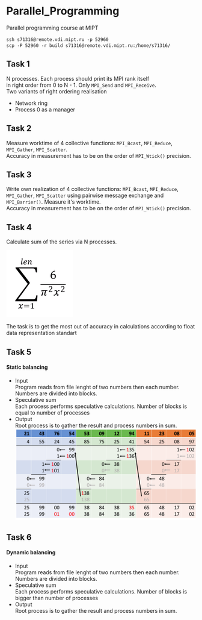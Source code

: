 # Parallel_Programming

Parallel programming course at MIPT

```
ssh s71316@remote.vdi.mipt.ru -p 52960
scp -P 52960 -r build s71316@remote.vdi.mipt.ru:/home/s71316/
```

## Task 1

N processes. Each process should print its MPI rank itself  
in right order from 0 to N - 1. Only `MPI_Send` and `MPI_Receive`.  
Two variants of right ordering realisation
- Network ring  
- Process 0 as a manager 

## Task 2

Measure worktime of 4 collective functions: `MPI_Bcast`, `MPI_Reduce`, `MPI_Gather`, `MPI_Scatter`.  
Accuracy in measurement has to be on the order of `MPI_Wtick()` precision.  

## Task 3

Write own realization of 4 collective functions: `MPI_Bcast`, `MPI_Reduce`, `MPI_Gather`, `MPI_Scatter`
using pairwise message exchange and `MPI_Barrier()`. Measure it's worktime.  
Accuracy in measurement has to be on the order of `MPI_Wtick()` precision.   

## Task 4

Calculate sum of the series via N processes.

![task](https://github.com/SokolovVadim/Parallel_Programming/blob/master/04_Series_sum/resources/series.png)

The task is to get the most out of accuracy in calculations according to float data representation standart

## Task 5
#### Static balancing
 - Input  
Program reads from file lenght of two numbers then each number. Numbers are divided into blocks.
 - Speculative sum  
Each process performs speculative calculations. Number of blocks is equal to number of processes  
 - Output  
 Root process is to gather the result and process numbers in sum.
![spec](https://github.com/SokolovVadim/Parallel_Programming/blob/master/5_Static_balancing/resources/Speculative.png)

## Task 6
#### Dynamic balancing
 - Input  
Program reads from file lenght of two numbers then each number. Numbers are divided into blocks.
 - Speculative sum  
Each process performs speculative calculations. Number of blocks is bigger than number of processes  
 - Output  
 Root process is to gather the result and process numbers in sum.
